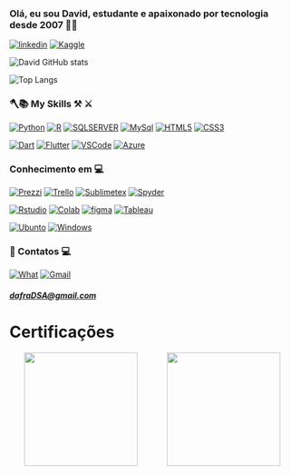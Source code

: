### Olá, eu sou David, estudante e apaixonado por tecnologia desde 2007 👨‍💻

[![linkedin](https://img.shields.io/badge/LinkedIn-0077B5?style=for-the-badge&logo=linkedin&logoColor=white)](https://www.linkedin.com/in/davidfranciscob/)
[![Kaggle](https://img.shields.io/badge/Kaggle-20BEFF?style=for-the-badge&logo=Kaggle&logoColor=white)](https://kaggle.com)

![David GitHub stats](https://github-readme-stats.vercel.app/api?username=DavidFranciscoDSA&show_icons=true&theme=tokyonight)

![Top Langs](https://github-readme-stats.vercel.app/api/top-langs/?username=DavidFranciscoDSA&layout=compact)

###                      🪓📚 My Skills ⚒️ ⚔️

[![Python](https://img.shields.io/badge/Python-3776AB?style=for-the-badge&logo=python&logoColor=white)]()
[![R](https://img.shields.io/badge/R-276DC3?style=for-the-badge&logo=r&logoColor=white)]()
[![SQLSERVER](https://img.shields.io/badge/Microsoft_SQL_Server-CC2927?style=for-the-badge&logo=microsoft-sql-server&logoColor=white)]()
[![MySql](https://img.shields.io/badge/MySQL-00000F?style=for-the-badge&logo=mysql&logoColor=white)]()
[![HTML5](https://img.shields.io/badge/HTML5-E34F26?style=for-the-badge&logo=html5&logoColor=white)]()
[![CSS3](https://img.shields.io/badge/CSS3-1572B6?style=for-the-badge&logo=css3&logoColor=white)]()

[![Dart](https://img.shields.io/badge/Dart-0175C2?style=for-the-badge&logo=dart&logoColor=white)]()
[![Flutter](https://img.shields.io/badge/Flutter-02569B?style=for-the-badge&logo=flutter&logoColor=white)]()
[![VSCode](https://img.shields.io/badge/Visual_Studio_Code-0078D4?style=for-the-badge&logo=visual%20studio%20code&logoColor=white)]()
[![Azure](https://img.shields.io/badge/microsoft%20azure-0089D6?style=for-the-badge&logo=microsoft-azure&logoColor=white)](https://www.credly.com/badges/50d9c28e-b4bc-4fee-bec9-b7ce64918dfa/linked_in)

### Conhecimento em 💻

[![Prezzi](https://img.shields.io/badge/Prezi-3181FF?style=for-the-badge&logo=prezi&logoColor=white)]()
[![Trello](https://img.shields.io/badge/Trello-0052CC?style=for-the-badge&logo=trello&logoColor=white)]()
[![Sublimetex](https://img.shields.io/badge/sublime_text-%23575757.svg?&style=for-the-badge&logo=sublime-text&logoColor=important)]()
[![Spyder](https://img.shields.io/badge/Spyder%20Ide-FF0000?style=for-the-badge&logo=spyder%20ide&logoColor=white)]()

[![Rstudio](https://img.shields.io/badge/RStudio-75AADB?style=for-the-badge&logo=RStudio&logoColor=white)]()
[![Colab](https://img.shields.io/badge/Colab-F9AB00?style=for-the-badge&logo=googlecolab&color=525252)]()
[![figma](https://img.shields.io/badge/Figma-F24E1E?style=for-the-badge&logo=figma&logoColor=white)]()
[![Tableau](https://img.shields.io/badge/Tableau-E97627?style=for-the-badge&logo=Tableau&logoColor=white)]()

[![Ubunto](https://img.shields.io/badge/Ubuntu-E95420?style=for-the-badge&logo=ubuntu&logoColor=white)]()
[![Windows](https://img.shields.io/badge/Windows-0078D6?style=for-the-badge&logo=windows&logoColor=white)]()

### 📧 Contatos 💻   

[![What](https://img.shields.io/badge/WhatsApp-25D366?style=for-the-badge&logo=whatsapp&logoColor=white)]((17)99187-0778) 
[![Gmail](https://img.shields.io/badge/Gmail-D14836?style=for-the-badge&logo=gmail&logoColor=white)](dafradsa@gmail.com)

##### dafraDSA@gmail.com

# Certificações


<div style="display: flex; justify-content: space-around;">
    <a href="https://www.credly.com/badges/50d9c28e-b4bc-4fee-bec9-b7ce64918dfa/linked_in" target="_blank">
        <img src="https://github.com/DavidFranciscoDSA/DavidFranciscoDSA/assets/167797737/489a2526-f099-4704-bf86-d4917bbff27f" style="width: 200px; height: 200px;">
    </a>
    <a href="https://www.credly.com/badges/845a1dd6-0d46-45ee-91b7-a3130060a626/linked_in_profile" target="_blank">
        <img src="https://github.com/DavidFranciscoDSA/DavidFranciscoDSA/assets/167797737/ad4824f7-a132-482e-8ae6-c38e5adf9b2c" style="width: 200px; height: 200px;">
    </a>
</div>









